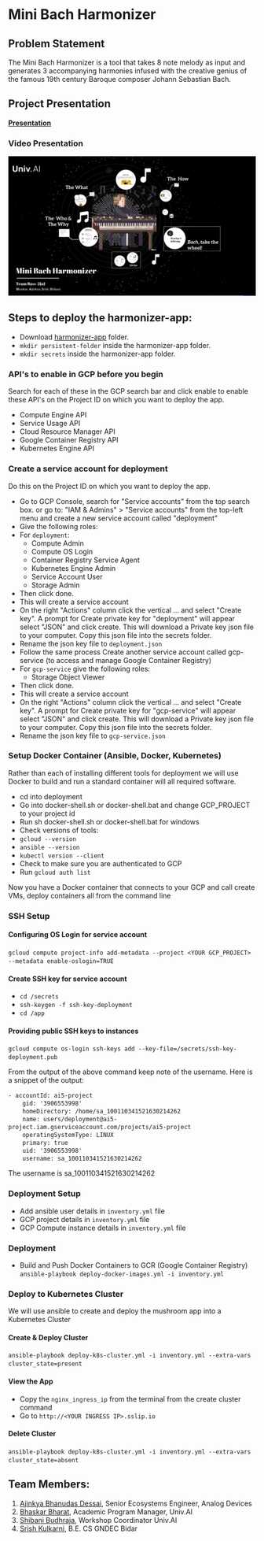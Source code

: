 # Mini Bach Harmonizer

## Problem Statement
The Mini Bach Harmonizer is a tool that takes 8 note melody as input and generates 3 accompanying harmonies infused with the creative genius of the famous 19th century Baroque composer Johann Sebastian Bach.

## Project Presentation

[**Presentation**](https://prezi.com/view/XfH2B5x19bg28RRCiHuH/)

### Video Presentation
[![video presentation](https://github.com/bhaskarbharat/mini_bach_harmonizer/raw/main/images/Presentation_Wallpaper.png)](https://www.youtube.com/watch?v=G5-u3YE2TSQ&t=229s)


## Steps to deploy the __harmonizer-app__:
 - Download [harmonizer-app](https://github.com/bhaskarbharat/mini_bach_harmonizer/tree/main/harmonizer-app) folder.
 - `mkdir persistent-folder` inside the harmonizer-app folder.
 - `mkdir secrets` inside the harmonizer-app folder.
### API's to enable in GCP before you begin
Search for each of these in the GCP search bar and click enable to enable these API's on the Project ID on which you want to deploy the app.
- Compute Engine API
- Service Usage API
- Cloud Resource Manager API
- Google Container Registry API
- Kubernetes Engine API
### Create a service account for deployment
Do this on the Project ID on which you want to deploy the app.
- Go to GCP Console, search for "Service accounts" from the top search box. or go to: "IAM & Admins" > "Service accounts" from the top-left menu and create a new service account called "deployment"
- Give the following roles:
- For `deployment`:
    - Compute Admin
    - Compute OS Login
    - Container Registry Service Agent
    - Kubernetes Engine Admin
    - Service Account User
    - Storage Admin
- Then click done.
- This will create a service account
- On the right "Actions" column click the vertical ... and select "Create key". A prompt for Create private key for "deployment" will appear select "JSON" and click create. This will download a Private key json file to your computer. Copy this json file into the secrets folder.
- Rename the json key file to `deployment.json`
- Follow the same process Create another service account called gcp-service (to access and manage Google Container Registry)
- For `gcp-service` give the following roles:
    - Storage Object Viewer
- Then click done.
- This will create a service account
- On the right "Actions" column click the vertical ... and select "Create key". A prompt for Create private key for "gcp-service" will appear select "JSON" and click create. This will download a Private key json file to your computer. Copy this json file into the secrets folder.
- Rename the json key file to `gcp-service.json`
### Setup Docker Container (Ansible, Docker, Kubernetes)
Rather than each of installing different tools for deployment we will use Docker to build and run a standard container will all required software.
- cd into deployment
- Go into docker-shell.sh or docker-shell.bat and change GCP_PROJECT to your project id
- Run sh docker-shell.sh or docker-shell.bat for windows
- Check versions of tools:
 - `gcloud --version`
 - `ansible --version`
 - `kubectl version --client`
- Check to make sure you are authenticated to GCP
 - Run `gcloud auth list`

Now you have a Docker container that connects to your GCP and call create VMs, deploy containers all from the command line

### SSH Setup
#### Configuring OS Login for service account
`gcloud compute project-info add-metadata --project <YOUR GCP_PROJECT> --metadata enable-oslogin=TRUE`
 
#### Create SSH key for service account
- `cd /secrets`
- `ssh-keygen -f ssh-key-deployment`
- `cd /app`
 
#### Providing public SSH keys to instances
`gcloud compute os-login ssh-keys add --key-file=/secrets/ssh-key-deployment.pub`
 
From the output of the above command keep note of the username. Here is a snippet of the output:
```
- accountId: ai5-project
    gid: '3906553998'
    homeDirectory: /home/sa_100110341521630214262
    name: users/deployment@ai5-project.iam.gserviceaccount.com/projects/ai5-project
    operatingSystemType: LINUX
    primary: true
    uid: '3906553998'
    username: sa_100110341521630214262
```
 
The username is sa_100110341521630214262

### Deployment Setup
- Add ansible user details in `inventory.yml` file
- GCP project details in `inventory.yml` file
- GCP Compute instance details in `inventory.yml` file

### Deployment
- Build and Push Docker Containers to GCR (Google Container Registry)
`ansible-playbook deploy-docker-images.yml -i inventory.yml`
 
### Deploy to Kubernetes Cluster
We will use ansible to create and deploy the mushroom app into a Kubernetes Cluster
#### Create & Deploy Cluster
`ansible-playbook deploy-k8s-cluster.yml -i inventory.yml --extra-vars cluster_state=present`
#### View the App
- Copy the `nginx_ingress_ip` from the terminal from the create cluster command
- Go to `http://<YOUR INGRESS IP>.sslip.io`
#### Delete Cluster
`ansible-playbook deploy-k8s-cluster.yml -i inventory.yml --extra-vars cluster_state=absent`


 

## Team Members:
1. [Ajinkya Bhanudas Dessai](https://www.linkedin.com/in/ajinkyabhanudas/), Senior Ecosystems Engineer, Analog Devices
2. [Bhaskar Bharat](https://www.linkedin.com/in/bhaskarbharat/), Academic Program Manager, Univ.AI
3. [Shibani Budhraja](https://www.linkedin.com/in/shibanibudhraja/), Workshop Coordinator Univ.AI 
4. [Srish Kulkarni](https://www.linkedin.com/in/srish18/), B.E. CS GNDEC Bidar